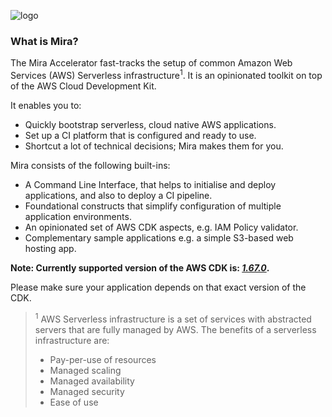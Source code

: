 ![logo]

### What is Mira?

The Mira Accelerator fast-tracks the setup of common Amazon Web Services (AWS) Serverless infrastructure<sup>1</sup>. 
It is an opinionated toolkit on top of the AWS Cloud Development Kit.

It enables you to:
- Quickly bootstrap serverless, cloud native AWS applications.
- Set up a CI platform that is configured and ready to use.
- Shortcut a lot of technical decisions; Mira makes them for you.

Mira consists of the following built-ins:

 * A Command Line Interface, that helps to initialise and deploy applications, and also to deploy a CI pipeline.
 * Foundational constructs that simplify configuration of multiple application environments.
 * An opinionated set of AWS CDK aspects, e.g. IAM Policy validator. 
 * Complementary sample applications e.g. a simple S3-based web hosting app.
 
__Note: Currently supported version of the AWS CDK is: *[1.67.0](https://github.com/aws/aws-cdk/releases/tag/v1.67.0)*.__
 
Please make sure your application depends on that exact version of the CDK.
  
> <sup>1</sup> AWS Serverless infrastructure is a set of services with abstracted servers that are fully managed by AWS.
> The benefits of a serverless infrastructure are:
> * Pay-per-use of resources 
> * Managed scaling
> * Managed availability
> * Managed security
> * Ease of use

[Quick Start Guide]: quick-start/
[Mira Overview]: overview/

<!-- Images -->
[logo]: img/Accel_Logo_Mira.svg

